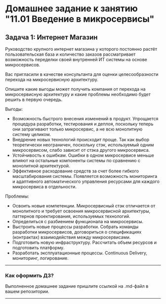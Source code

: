 # Домашнее задание к занятию "11.01 Введение в микросервисы"

## Задача 1: Интернет Магазин

Руководство крупного интернет магазина у которого постоянно растёт пользовательская база и количество заказов рассматривает возможность переделки своей внутренней ИТ системы на основе микросервисов. 

Вас пригласили в качестве консультанта для оценки целесообразности перехода на микросервисную архитектуру. 

Опишите какие выгоды может получить компания от перехода на микросервисную архитектуру и какие проблемы необходимо будет решить в первую очередь.

Выгоды:
- Возможность быстрого внесения изменений в продукт. Упрощается процедура разработки, тестирования и деплоя, поскольку теперь они затрагивают только микросервис, а не всю монолитную систему целиком.
- Внедрение новых технологий происходит проще. Так как выбор теоретически неограничен, поскольку стэк, используемый одним микросервисом, слабо зависит от стэка другого микросервиса. 
- Устойчивость к ошибкам. Ошибки в одном микросервисе меньше влияют на остальные компоненты системы по сравнению с монолитной архитектурой.
- Эффективное расходование средств за счет более гибкого масштабирования системы. Появляется возможность мониторинга и адаптивного автоматического управления ресурсами для каждого микросервиса в отдельности.


Проблемы:
- Освоить новые компетенции. Микросервисный стэк отличается от монолитного и требует освоения микросервисной архитектуры, паттернов проектирования, используемых технологий.
- Определиться с разбиением функционала на микросервисы.
- Выстроить новые процессы разработки. Собрать команды разработки микросервисов, договориться о спецификациях (контрактах) взаимодействия между микросервисами.
- Подготовить новую инфраструктуру. Рассчитать объем ресурсов и подготовить платформу.
- Разработать эксплуатационные процессы. Continuous Delivery, мониторинг, логирование.

---

### Как оформить ДЗ?

Выполненное домашнее задание пришлите ссылкой на .md-файл в вашем репозитории.

---